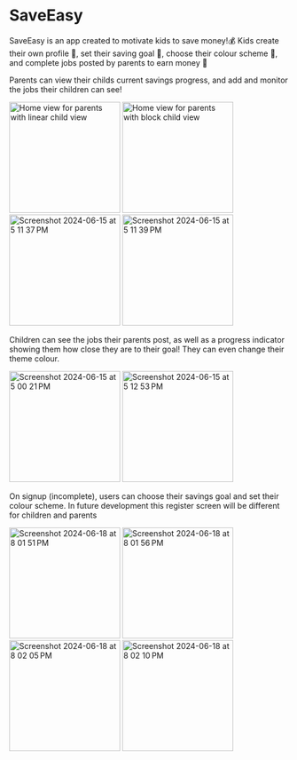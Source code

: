 # SaveEasy
SaveEasy is an app created to motivate kids to save money!💰
Kids create their own profile 🤩, set their saving goal 💪, choose their colour scheme 🎨, and complete jobs posted by parents to earn money 🎉

Parents can view their childs current savings progress, and add and monitor the jobs their children can see!

<img width="200" alt="Home view for parents with linear child view" src="https://github.com/JackH408/SaveEasy/assets/141727294/90ec4818-1308-48d9-a09e-5d9e00df9927">
<img width="200" alt="Home view for parents with block child view" src="https://github.com/JackH408/SaveEasy/assets/141727294/29021589-355a-4093-b391-bb29b8f62806">
<img width="200" alt="Screenshot 2024-06-15 at 5 11 37 PM" src="https://github.com/Jack-Hodges/SaveEasy/assets/141727294/a2f8d2e4-dd43-4ee3-88f6-72958f1970e6">
<img width="200" alt="Screenshot 2024-06-15 at 5 11 39 PM" src="https://github.com/Jack-Hodges/SaveEasy/assets/141727294/674fe542-52ca-4bba-acda-3724e8161909">

Children can see the jobs their parents post, as well as a progress indicator showing them how close they are to their goal! They can even change their theme colour.

<img width="200" alt="Screenshot 2024-06-15 at 5 00 21 PM" src="https://github.com/JackH408/SaveEasy/assets/141727294/49f1a52f-f79e-44c9-b2b5-e226074e81ee">
<img width="200" alt="Screenshot 2024-06-15 at 5 12 53 PM" src="https://github.com/Jack-Hodges/SaveEasy/assets/141727294/d8f900c3-4503-499c-afcf-f0a54c08abf8">

On signup (incomplete), users can choose their savings goal and set their colour scheme. In future development this register screen will be different for children and parents

<img width="200" alt="Screenshot 2024-06-18 at 8 01 51 PM" src="https://github.com/Jack-Hodges/SaveEasy/assets/141727294/0f25ed4e-aa6c-425a-bfb4-343dda99a5cc">
<img width="200" alt="Screenshot 2024-06-18 at 8 01 56 PM" src="https://github.com/Jack-Hodges/SaveEasy/assets/141727294/95909d8e-c1ed-43f2-8fd9-bd33def6fea1">
<img width="200" alt="Screenshot 2024-06-18 at 8 02 05 PM" src="https://github.com/Jack-Hodges/SaveEasy/assets/141727294/bf3b59a8-a9c0-4125-aadf-63ddc193d084">
<img width="200" alt="Screenshot 2024-06-18 at 8 02 10 PM" src="https://github.com/Jack-Hodges/SaveEasy/assets/141727294/e9aa76e7-f6dc-4281-b7b3-509fe8b2928f">
